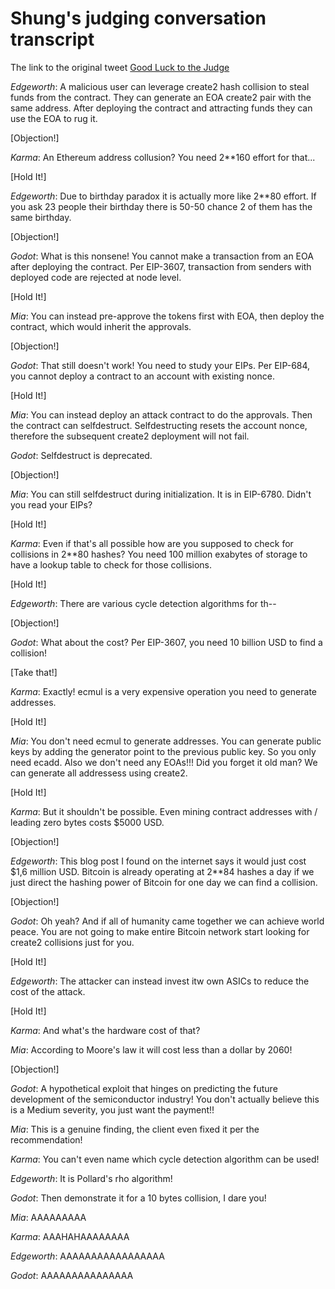 # Shung's judging conversation transcript

The link to the original tweet [Good Luck to the Judge](https://x.com/shunduquar/status/1824480593331015839)

*Edgeworth*: A malicious user can leverage create2 hash collision to steal funds from the contract. They can generate an EOA create2 pair with the same address. After deploying the contract and attracting funds they can use the EOA to rug it.

[Objection!]

*Karma*: An Ethereum address collusion? You need 2**160 effort for that...

[Hold It!]

*Edgeworth*: Due to birthday paradox it is actually more like 2**80 effort. If you ask 23 people their birthday there is 50-50 chance 2 of them has the same birthday.

[Objection!]

*Godot*: What is this nonsene! You cannot make a transaction from an EOA after deploying the contract. Per EIP-3607, transaction from senders with deployed code are rejected at node level.

[Hold It!]

*Mia*: You can instead pre-approve the tokens first with EOA, then deploy the contract, which would inherit the approvals.

[Objection!]

*Godot*: That still doesn't work! You need to study your EIPs. Per EIP-684, you cannot deploy a contract to an account with existing nonce.

[Hold It!]

*Mia*: You can instead deploy an attack contract to do the approvals. Then the contract can selfdestruct. Selfdestructing resets the account nonce, therefore the subsequent create2 deployment will not fail.

*Godot*: Selfdestruct is deprecated.

[Objection!]

*Mia*: You can still selfdestruct during initialization. It is in EIP-6780. Didn't you read your EIPs?

[Hold It!]

*Karma*: Even if that's all possible how are you supposed to check for collisions in 2**80 hashes? You need 100 million exabytes of storage to have a lookup table to check for those collisions.

[Hold It!]

*Edgeworth*: There are various cycle detection algorithms for th--

[Objection!]

*Godot*: What about the cost? Per EIP-3607, you need 10 billion USD to find a collision!

[Take that!]

*Karma*: Exactly! ecmul is a very expensive operation you need to generate addresses.

[Hold It!]

*Mia*: You don't need ecmul to generate addresses. You can generate public keys by adding the generator point to the previous public key. So you only need ecadd. Also we don't need any EOAs!!! Did you forget it old man? We can generate all addressess using create2.

[Hold It!]

*Karma*: But it shouldn't be possible. Even mining contract addresses with / leading zero bytes costs $5000 USD.

[Objection!]

*Edgeworth*: This blog post I found on the internet says it would just cost $1,6 million USD. Bitcoin is already operating at 2**84 hashes a day if we just direct the hashing power of Bitcoin for one day we can find a collision.

[Objection!]

*Godot*: Oh yeah? And if all of humanity came together we can achieve world peace. You are not going to make entire Bitcoin network start looking for create2 collisions just for you.

[Hold It!]

*Edgeworth*: The attacker can instead invest itw own ASICs to reduce the cost of the attack.

[Hold It!]

*Karma*: And what's the hardware cost of that?

*Mia*: According to Moore's law it will cost less than a dollar by 2060!

[Objection!]

*Godot*: A hypothetical exploit that hinges on predicting the future development of the semiconductor industry! You don't actually believe this is a Medium severity, you just want the payment!!

*Mia*: This is a genuine finding, the client even fixed it per the recommendation!

*Karma*: You can't even name which cycle detection algorithm can be used!

*Edgeworth*: It is Pollard's rho algorithm!

*Godot*: Then demonstrate it for a 10 bytes collision, I dare you!

*Mia*: AAAAAAAAA

*Karma*: AAAHAHAAAAAAAA

*Edgeworth*: AAAAAAAAAAAAAAAAA

*Godot*: AAAAAAAAAAAAAAA
